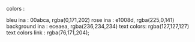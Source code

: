colors :

bleu ina : 00abca, rgba(0,171,202)
rose ina : e1008d, rgba(225,0,141)
background ina : eceaea, rgba(236,234,234)
text colors: rgba(127,127,127)
text colors link : rgba(76,171,204);